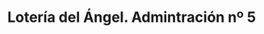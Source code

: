 ---
title: "Lotería del Ángel. Admintración nº 5"
url: /orihuela/loteria-del-angel-admintracion-no-5/
shop: lotería
---